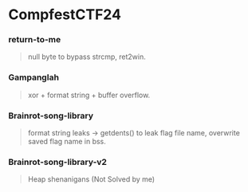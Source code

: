 CompfestCTF24
=======

<h3> return-to-me </h3>

> null byte to bypass strcmp, ret2win.

<h3> Gampanglah </h3>

> xor + format string + buffer overflow.

<h3> Brainrot-song-library </h3>

> format string leaks -> getdents() to leak flag file name, overwrite saved flag name in bss.

<h3> Brainrot-song-library-v2 </h3>

> Heap shenanigans (Not Solved by me)